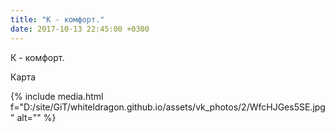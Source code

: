 ```yaml
---
title: "К - комфорт."
date: 2017-10-13 22:45:00 +0300
---
```


К - комфорт.

Карта

{% include media.html f="D:/site/GiT/whiteldragon.github.io/assets/vk_photos/2/WfcHJGes5SE.jpg" alt="" %}
